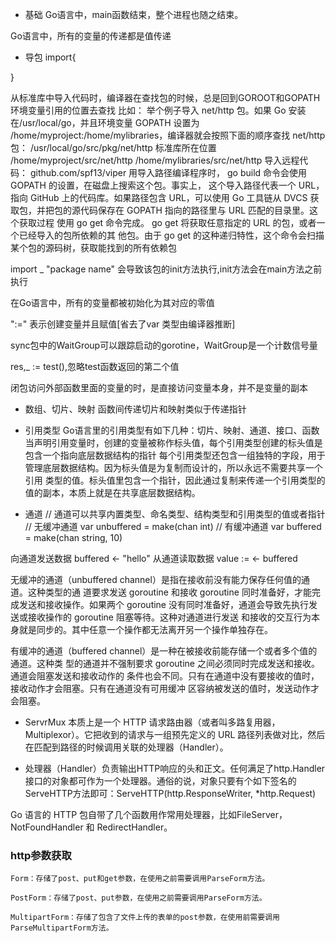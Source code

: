- 基础
Go语言中，main函数结束，整个进程也随之结束。

Go语言中，所有的变量的传递都是值传递

- 导包
import{

}

从标准库中导入代码时，编译器在查找包的时候，总是回到GOROOT和GOPATH环境变量引用的位置去查找
比如：
   举个例子导入 net/http 包。如果 Go 安装在/usr/local/go，并且环境变量 GOPATH 设置为
   /home/myproject:/home/mylibraries，编译器就会按照下面的顺序查找 net/http 包：
   /usr/local/go/src/pkg/net/http 标准库所在位置
   /home/myproject/src/net/http
   /home/mylibraries/src/net/http
导入远程代码：
    github.com/spf13/viper
    用导入路径编译程序时， go build 命令会使用 GOPATH 的设置，在磁盘上搜索这个包。事实上，
    这个导入路径代表一个 URL，指向 GitHub 上的代码库。如果路径包含 URL，可以使用 Go 工具链从
    DVCS 获取包，并把包的源代码保存在 GOPATH 指向的路径里与 URL 匹配的目录里。这个获取过程
    使用 go get 命令完成。 go get 将获取任意指定的 URL 的包，或者一个已经导入的包所依赖的其
    他包。由于 go get 的这种递归特性，这个命令会扫描某个包的源码树，获取能找到的所有依赖包


import _ "package name" 会导致该包的init方法执行,init方法会在main方法之前执行

在Go语言中，所有的变量都被初始化为其对应的零值

":=" 表示创建变量并且赋值[省去了var 类型由编译器推断]

sync包中的WaitGroup可以跟踪启动的gorotine，WaitGroup是一个计数信号量

res,_ := test(),忽略test函数返回的第二个值

闭包访问外部函数里面的变量的时，是直接访问变量本身，并不是变量的副本

- 数组、切片、映射
函数间传递切片和映射类似于传递指针

- 引用类型
Go语言里的引用类型有如下几种：切片、映射、通道、接口、函数
当声明引用变量时，创建的变量被称作标头值，每个引用类型创建的标头值是包含一个指向底层数据结构的指针
每个引用类型还包含一组独特的字段，用于管理底层数据结构。因为标头值是为复制而设计的，所以永远不需要共享一个引用
类型的值。标头值里包含一个指针，因此通过复制来传递一个引用类型的值的副本，本质上就是在共享底层数据结构。


- 通道
// 通道可以共享内置类型、命名类型、结构类型和引用类型的值或者指针
// 无缓冲通道
var unbuffered = make(chan int)
// 有缓冲通道
var buffered = make(chan string, 10)

向通道发送数据 buffered <- "hello"
从通道读取数据 value := <- buffered

无缓冲的通道（unbuffered channel）是指在接收前没有能力保存任何值的通道。这种类型的通
道要求发送 goroutine 和接收 goroutine 同时准备好，才能完成发送和接收操作。如果两个 goroutine
没有同时准备好，通道会导致先执行发送或接收操作的 goroutine 阻塞等待。这种对通道进行发送
和接收的交互行为本身就是同步的。其中任意一个操作都无法离开另一个操作单独存在。

有缓冲的通道（buffered channel）是一种在被接收前能存储一个或者多个值的通道。这种类
型的通道并不强制要求 goroutine 之间必须同时完成发送和接收。通道会阻塞发送和接收动作的
条件也会不同。只有在通道中没有要接收的值时，接收动作才会阻塞。只有在通道没有可用缓冲
区容纳被发送的值时，发送动作才会阻塞。



- ServrMux 本质上是一个 HTTP 请求路由器（或者叫多路复用器，Multiplexor）。它把收到的请求与一组预先定义的 URL 路径列表做对比，然后在匹配到路径的时候调用关联的处理器（Handler）。

- 处理器（Handler）负责输出HTTP响应的头和正文。任何满足了http.Handler接口的对象都可作为一个处理器。通俗的说，对象只要有个如下签名的ServeHTTP方法即可：ServeHTTP(http.ResponseWriter, *http.Request)

Go 语言的 HTTP 包自带了几个函数用作常用处理器，比如FileServer，NotFoundHandler 和 RedirectHandler。

### http参数获取
    Form：存储了post、put和get参数，在使用之前需要调用ParseForm方法。

    PostForm：存储了post、put参数，在使用之前需要调用ParseForm方法。

    MultipartForm：存储了包含了文件上传的表单的post参数，在使用前需要调用ParseMultipartForm方法。

 

 